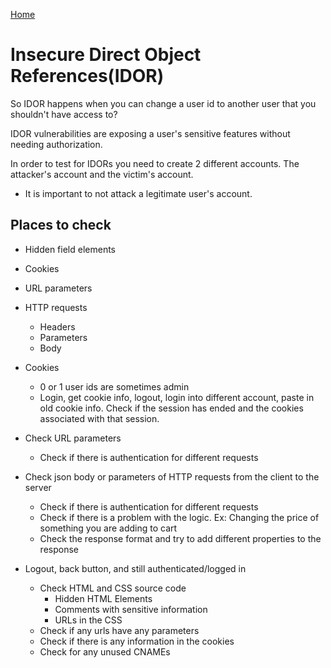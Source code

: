 <!--
 * This file is part of RS Cheat Sheets.
 *
 * RS Cheat Sheets is free software: you can redistribute it and/or modify
 * it under the terms of the GNU General Public License as published by
 * the Free Software Foundation, either version 3 of the License, or
 * (at your option) any later version.
 *
 * RS Cheat Sheets is distributed in the hope that it will be useful,
 * but WITHOUT ANY WARRANTY; without even the implied warranty of
 * MERCHANTABILITY or FITNESS FOR A PARTICULAR PURPOSE.  See the
 * GNU General Public License for more details.
 *
 * You should have received a copy of the GNU General Public License
 * along with RS Cheat Sheets. If not, see <https://www.gnu.org/licenses/>.
 */
-->

[Home](../README.md)

# Insecure Direct Object References(IDOR)

So IDOR happens when you can change a user id to another user that you shouldn't have access to?

IDOR vulnerabilities are exposing a user's sensitive features without needing authorization.

In order to test for IDORs you need to create 2 different accounts. The attacker's account and the victim's account.
- It is important to not attack a legitimate user's account.

## Places to check
- Hidden field elements
- Cookies
- URL parameters
- HTTP requests
	- Headers
	- Parameters
	- Body

- Cookies
	- 0 or 1 user ids are sometimes admin
	- Login, get cookie info, logout, login into different account, paste in old cookie info. Check if the session has ended and the cookies associated with that session.
- Check URL parameters
	- Check if there is authentication for different requests
- Check json body or parameters of HTTP requests from the client to the server
	- Check if there is authentication for different requests
	- Check if there is a problem with the logic. Ex: Changing the price of something you are adding to cart
	- Check the response format and try to add different properties to the response
- Logout, back button, and still authenticated/logged in


	- Check HTML and CSS source code
		- Hidden HTML Elements
		- Comments with sensitive information
		- URLs in the CSS
	- Check if any urls have any parameters
	- Check if there is any information in the cookies
	- Check for any unused CNAMEs
